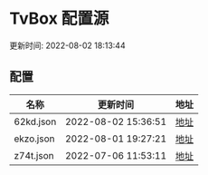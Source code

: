 
  # TvBox 配置源

更新时间: 2022-08-02 18:13:44



## 配置

|   名称  | 更新时间  |地址  |
|  ----  | ----  |----  |
|  62kd.json | 2022-08-02 15:36:51 |[地址](http://rfz5lpevu.hn-bkt.clouddn.com/box/62kd.json) |
|  ekzo.json | 2022-08-01 19:27:21 |[地址](http://rfz5lpevu.hn-bkt.clouddn.com/box/ekzo.json) |
|  z74t.json | 2022-07-06 11:53:11 |[地址](http://rfz5lpevu.hn-bkt.clouddn.com/box/z74t.json) |
  
  